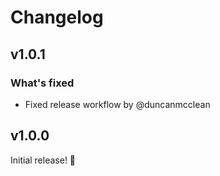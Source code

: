 # Changelog

## v1.0.1

### What's fixed
* Fixed release workflow by @duncanmcclean

## v1.0.0

Initial release! 🚀
